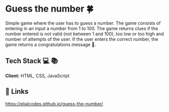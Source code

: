 # Guess the number :four_leaf_clover:

Simple game where the user has to guess a number. 
The game consists of entering in an input a number from 1 to 100. The game returns clues if the number entered is not valid (not between 1 and 100), too low or too high and number of attempts of the user.
If the user enters the correct number, the game returns a congratulations message :tada:.


## Tech Stack :computer: :books:

**Client:** HTML, CSS, JavaScript


## 🔗 Links

https://elialcodes.github.io/guess-the-number/

